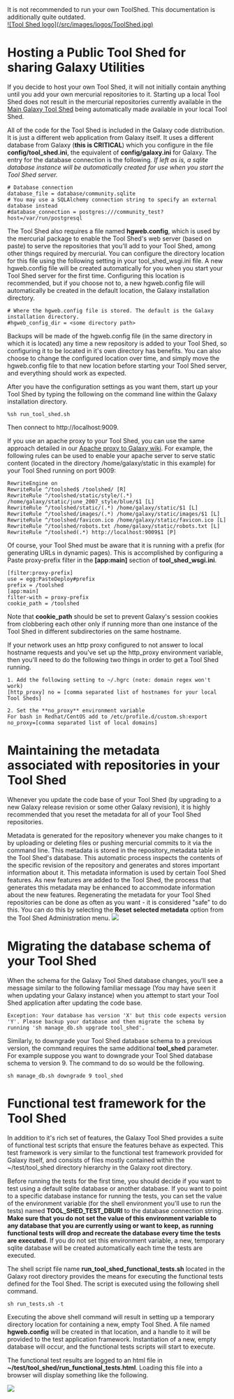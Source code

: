 <div class="alert alert-warning" role="alert">
It is not recommended to run your own ToolShed. This documentation is additionally quite outdated.
</div>


<div class='right'> <a href='/src/toolshed/index.md'>![Tool Shed logo](/src/images/logos/ToolShed.jpg)</a></div>

# Hosting a Public Tool Shed for sharing Galaxy Utilities

If you decide to host your own Tool Shed, it will not initially contain anything until you add your own mercurial repositories to it. Starting up a local Tool Shed does not result in the mercurial repositories currently available in the [Main Galaxy Tool Shed](http://toolshed.g2.bx.psu.edu) being automatically made available in your local Tool Shed.

All of the code for the Tool Shed is included in the Galaxy code distribution. It is just a different web application from Galaxy itself. It uses a different database from Galaxy (**this is CRITICAL**) which you configure in the file **config/tool_shed.ini**, the equivalent of **config/galaxy.ini** for Galaxy. The entry for the database connection is the following. *If left as is, a sqlite database instance will be automatically created for use when you start the Tool Shed server.*

    # Database connection
    database_file = database/community.sqlite
    # You may use a SQLAlchemy connection string to specify an external database instead
    #database_connection = postgres:///community_test?host=/var/run/postgresql

The Tool Shed also requires a file named **hgweb.config**, which is used by the mercurial package to enable the Tool Shed's web server (based on paste) to serve the repositories that you'll add to your Tool Shed, among other things required by mercurial. You can configure the directory location for this file using the following setting in your tool\_shed\_wsgi.ini file. A new hgweb.config file will be created automatically for you when you start your Tool Shed server for the first time. Configuring this location is recommended, but if you choose not to, a new hgweb.config file will automatically be created in the default location, the Galaxy installation directory.

    # Where the hgweb.config file is stored. The default is the Galaxy installation directory.
    #hgweb_config_dir = <some directory path>

Backups will be made of the hgweb.config file (in the same directory in which it is located) any time a new repository is added to your Tool Shed, so configuring it to be located in it's own directory has benefits. You can also choose to change the configured location over time, and simply move the hgweb.config file to that new location before starting your Tool Shed server, and everything should work as expected.

After you have the configuration settings as you want them, start up your Tool Shed by typing the following on the command line within the Galaxy installation directory.

```%sh run_tool_shed.sh```

Then connect to http://localhost:9009.

If you use an apache proxy to your Tool Shed, you can use the same approach detailed in our [Apache proxy to Galaxy wiki](/src/admin/config/apache-proxy/index.md). For example, the following rules can be used to enable your apache server to serve static content (located in the directory /home/galaxy/static in this example) for your Tool Shed running on port 9009:

    RewriteEngine on
    RewriteRule ^/toolshed$ /toolshed/ [R]
    RewriteRule ^/toolshed/static/style/(.*) /home/galaxy/static/june_2007_style/blue/$1 [L]
    RewriteRule ^/toolshed/static/(.*) /home/galaxy/static/$1 [L]
    RewriteRule ^/toolshed/images/(.*) /home/galaxy/static/images/$1 [L]
    RewriteRule ^/toolshed/favicon.ico /home/galaxy/static/favicon.ico [L]
    RewriteRule ^/toolshed/robots.txt /home/galaxy/static/robots.txt [L]
    RewriteRule ^/toolshed(.*) http://localhost:9009$1 [P]

Of course, your Tool Shed must be aware that it is running with a prefix (for generating URLs in dynamic pages). This is accomplished by configuring a Paste proxy-prefix filter in the **[app:main]** section of **tool\_shed\_wsgi.ini**.

    [filter:proxy-prefix]
    use = egg:PasteDeploy#prefix
    prefix = /toolshed
    [app:main]
    filter-with = proxy-prefix
    cookie_path = /toolshed

Note that **cookie_path** should be set to prevent Galaxy's session cookies from clobbering each other only if running more than one instance of the Tool Shed in different subdirectories on the same hostname.

If your network uses an http proxy configured to not answer to local hostname requests and you've set up the http_proxy environment variable, then you'll need to do the following two things in order to get a Tool Shed running.

    1. Add the following setting to ~/.hgrc (note: domain regex won't work)
    [http_proxy] no = [comma separated list of hostnames for your local Tool Sheds]

    2. Set the **no_proxy** environment variable
    For bash in Redhat/CentOS add to /etc/profile.d/custom.sh:export no_proxy=[comma separated list of local domains]

# Maintaining the metadata associated with repositories in your Tool Shed

Whenever you update the code base of your Tool Shed (by upgrading to a new Galaxy release revision or some other Galaxy revision), it is highly recommended that you reset the metadata for all of your Tool Shed repositories.

Metadata is generated for the repository whenever you make changes to it by uploading or deleting files or pushing mercurial commits to it via the command line. This metadata is stored in the repository_metadata table in the Tool Shed's database. This automatic process inspects the contents of the specific revision of the repository and generates and stores important information about it. This metadata information is used by certain Tool Shed features.
As new features are added to the Tool Shed, the process that generates this metadata may be enhanced to accommodate information about the new features. Regenerating the metadata for your Tool Shed repositories can be done as often as you want - it is considered "safe" to do this. You can do this by selecting the **Reset selected metadata** option from the Tool Shed Administration menu.
![](/src/toolshed/hosting-a-local-toolshed/reset_selected_metadata.png)

# Migrating the database schema of your Tool Shed

When the schema for the Galaxy Tool Shed database changes, you'll see a message similar to the following familiar message (You may have seen it when updating your Galaxy instance) when you attempt to start your Tool Shed application after updating the code base.

```Exception: Your database has version 'X' but this code expects version 'Y'. Please backup your database and then migrate the schema by running 'sh manage_db.sh upgrade tool_shed'.```


Similarly, to downgrade your Tool Shed database schema to a previous version, the command requires the same additional **tool_shed** parameter. For example suppose you want to downgrade your Tool Shed database schema to version 9. The command to do so would be the following.

```sh manage_db.sh downgrade 9 tool_shed```


# Functional test framework for the Tool Shed

In addition to it's rich set of features, the Galaxy Tool Shed provides a suite of functional test scripts that ensure the features behave as expected. This test framework is very similar to the functional test framework provided for Galaxy itself, and consists of files mostly contained within the ~/test/tool_shed directory hierarchy in the Galaxy root directory.

Before running the tests for the first time, you should decide if you want to test using a default sqlite database or another database. If you want to point to a specific database instance for running the tests, you can set the value of the environment variable (for the shell environment you'll use to run the tests) named **TOOL\_SHED\_TEST\_DBURI** to the database connection string. **Make sure that you do not set the value of this environment variable to any database that you are currently using or want to keep, as running functional tests will drop and recreate the database every time the tests are executed.**  If you do not set this environment variable, a new, temporary sqlite database will be created automatically each time the tests are executed.

The shell script file name **run\_tool\_shed\_functional\_tests.sh** located in the Galaxy root directory provides the means for executing the functional tests defined for the Tool Shed. The script is executed using the following shell command.

```sh run_tests.sh -t```


Executing the above shell command will result in setting up a temporary directory location for containing a new, empty Tool Shed. A file named **hgweb.config** will be created in that location, and a handle to it will be provided to the test application framework. Instantiation of a new, empty database will occur, and the functional tests scripts will start to execute.

The functional test results are logged to an html file in **~/test/tool\_shed/run\_functional\_tests.html**. Loading this file into a browser will display something like the following.

![](/src/toolshed/hosting-a-local-toolshed/functional_test_output.png)
